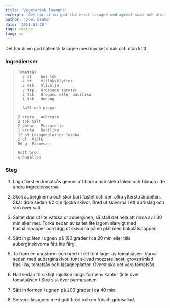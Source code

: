 ```yaml
---
title: 'Vegetarisk lasagne'
excerpt: 'Det här är en god italiensk lasagne med mycket smak och utan kött.'
author: 'Joel Drake'
date: '2021-01-28'
tags: recipe
lang: sv
---
```


Det här är en god italiensk lasagne med mycket smak och utan kött.

### Ingredienser

> ```
> Tomatsås
> 	2 st	Gul lök
> 	4 st	Vitlöksklyftor
> 	2 msk	Olivolja
> 	2 frp.	Krossade tomater
> 	2 tsk	Oregano eller basilika
> 	1 tsk	Honung
>
> 	Salt och peppar
>
> 2 stora	Aubergin
> 2 tsk	Salt
> 2 påsar	Mozzarella
> 1 kruka	Basilika
> 12 st	Lasagneplattor färska
> 2 dl	Mjölk
> 50 g	Parmesan
>
> Gott bröd
> Grönsallad
> ```

### Steg

1. Laga först en tomatsås genom att hacka och steka löken och blanda i de andra ingredienserna.

2. Skölj auberginerna och skär bort fästet och den allra yttersta ändbiten. Skär dom sedan 1/2 cm tjocka skivor. Bred ut skivorna i ett durkslag och strö över salt.

3. Saltet drar ut lite vätska ur auberginen, så ställ det hela att rinna av i 30 min eller mer. Torka sedan av saltet lite lagom slarvigt med hushållspapper och lägg ut skivorna på en plåt med bakplåtspapper.

4. Sätt in plåten i ugnen på 190 grader i ca 20 min eller tills auberginskivorna fått lite färg.

5. Ta fram en ungsform och bred ut ett tunt lager av tomatsåsen. Varva sedan med auberginskivor, tunt skivad mozzarellaost, grovstrimlad basilika, tomatsås och lasagneplattor. Överst ska det vara tomatsås.

6. Häll sedan försiktigt mjölken längs formens kanter (inte över tomatsåsen!) Strö sist över parmesanen.

7. Sätt in formen i ugnen på 200 grader i ca 40 min.

8. Servera lasagnen med gott bröd och en fräsch grönsallad.
